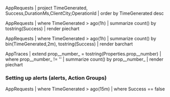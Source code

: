 AppRequests
| project TimeGenerated, Success,DurationMs,ClientCity,OperationId
| order by TimeGenerated desc



AppRequests
| where TimeGenerated > ago(1h)
| summarize count() by tostring(Success)
| render piechart 

AppRequests
| where TimeGenerated > ago(1h)
| summarize count() by bin(TimeGenerated,2m), tostring(Success)
| render barchart 

AppTraces
| extend prop__number_ = tostring(Properties.prop__number)
| where prop__number_ != ''
| summarize count() by prop__number_
| render piechart 


### Setting up alerts (alerts, Action Groups)
AppRequests
| where TimeGenerated > ago(15m)
| where Success == false